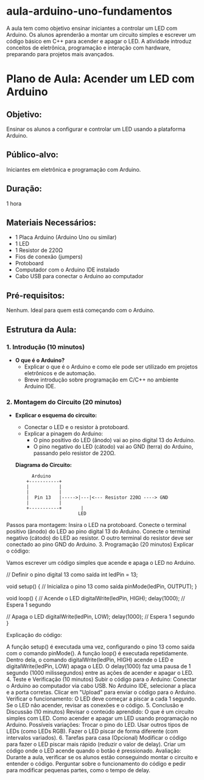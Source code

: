 # aula-arduino-uno-fundamentos
A aula tem como objetivo ensinar iniciantes a controlar um LED com Arduino. Os alunos aprenderão a montar um circuito simples e escrever um código básico em C++ para acender e apagar o LED. A atividade introduz conceitos de eletrônica, programação e interação com hardware, preparando para projetos mais avançados.

# Plano de Aula: Acender um LED com Arduino

## Objetivo:
Ensinar os alunos a configurar e controlar um LED usando a plataforma Arduino.

## Público-alvo:
Iniciantes em eletrônica e programação com Arduino.

## Duração:
1 hora

## Materiais Necessários:
- 1 Placa Arduino (Arduino Uno ou similar)
- 1 LED
- 1 Resistor de 220Ω
- Fios de conexão (jumpers)
- Protoboard
- Computador com o Arduino IDE instalado
- Cabo USB para conectar o Arduino ao computador

## Pré-requisitos:
Nenhum. Ideal para quem está começando com o Arduino.

## Estrutura da Aula:

### 1. Introdução (10 minutos)
- **O que é o Arduino?**
  - Explicar o que é o Arduino e como ele pode ser utilizado em projetos eletrônicos e de automação.
  - Breve introdução sobre programação em C/C++ no ambiente Arduino IDE.
  
### 2. Montagem do Circuito (20 minutos)
- **Explicar o esquema do circuito:**
  - Conectar o LED e o resistor à protoboard.
  - Explicar a pinagem do Arduino:
    - O pino positivo do LED (ânodo) vai ao pino digital 13 do Arduino.
    - O pino negativo do LED (cátodo) vai ao GND (terra) do Arduino, passando pelo resistor de 220Ω.
  
  **Diagrama do Circuito:**

  ```plaintext
        Arduino
      +-----------+
      |           |
      |           |
      |  Pin 13   |----->|---|<--- Resistor 220Ω ----> GND
      |           |
      +-----------+       |
                         LED

Passos para montagem:
Insira o LED na protoboard.
Conecte o terminal positivo (ânodo) do LED ao pino digital 13 do Arduino.
Conecte o terminal negativo (cátodo) do LED ao resistor.
O outro terminal do resistor deve ser conectado ao pino GND do Arduino.
3. Programação (20 minutos)
Explicar o código:

Vamos escrever um código simples que acende e apaga o LED no Arduino.

// Definir o pino digital 13 como saída
int ledPin = 13;

void setup() {
  // Inicializa o pino 13 como saída
  pinMode(ledPin, OUTPUT);
}

void loop() {
  // Acende o LED
  digitalWrite(ledPin, HIGH);
  delay(1000); // Espera 1 segundo

  // Apaga o LED
  digitalWrite(ledPin, LOW);
  delay(1000); // Espera 1 segundo
}

Explicação do código:

A função setup() é executada uma vez, configurando o pino 13 como saída com o comando pinMode().
A função loop() é executada repetidamente. Dentro dela, o comando digitalWrite(ledPin, HIGH) acende o LED e digitalWrite(ledPin, LOW) apaga o LED.
O delay(1000) faz uma pausa de 1 segundo (1000 milissegundos) entre as ações de acender e apagar o LED.
4. Teste e Verificação (10 minutos)
Subir o código para o Arduino:
Conectar o Arduino ao computador via cabo USB.
No Arduino IDE, selecionar a placa e a porta corretas.
Clicar em "Upload" para enviar o código para o Arduino.
Verificar o funcionamento:
O LED deve começar a piscar a cada 1 segundo.
Se o LED não acender, revisar as conexões e o código.
5. Conclusão e Discussão (10 minutos)
Revisar o conteúdo aprendido:
O que é um circuito simples com LED.
Como acender e apagar um LED usando programação no Arduino.
Possíveis variações:
Trocar o pino do LED.
Usar outros tipos de LEDs (como LEDs RGB).
Fazer o LED piscar de forma diferente (com intervalos variados).
6. Tarefas para casa (Opcional)
Modificar o código para fazer o LED piscar mais rápido (reduzir o valor de delay).
Criar um código onde o LED acende quando o botão é pressionado.
Avaliação:
Durante a aula, verificar se os alunos estão conseguindo montar o circuito e entender o código.
Perguntar sobre o funcionamento do código e pedir para modificar pequenas partes, como o tempo de delay.




